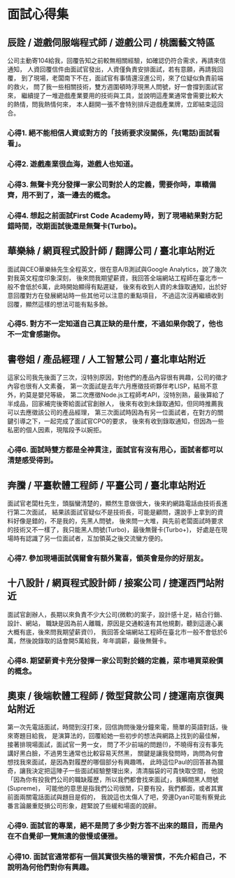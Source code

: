 # 面試心得集

## 辰詮 / 遊戲伺服端程式師 / 遊戲公司 / 桃園藝文特區

公司主動寄104給我，回覆告知之前較無相關經驗，如確認仍符合需求，再請來信通知，
人資回覆信件由面試官發出，人資僅負責安排面試，若有意願，再請我回覆，
到了現場，老闆南下不在，面試官有事情還沒進公司，來了位疑似負責前端的救火，
問了我一些相關技術，雙方週圍頓時浮現黑人問號，好一會撐到面試官來，
繼續提了一堆遊戲產業要用的技術與工具，並說明這產業通常會需要比較大的熱情，問我熱情何來，
本人翻開一張不會特別排斥遊戲產業牌，立即結束這回合。

### 心得1. 絕不能相信人資或對方的「技術要求沒關係，先(電話)面試看看」。
### 心得2. 遊戲產業很血海，遊戲人也知道。
### 心得3. 無聲卡充分發揮一家公司對於人的定義，需要你時，車轎備齊，用不到了，滾一邊去的概念。
### 心得4. 想起之前面試First Code Academy時，到了現場結果對方記錯時間，改期面試後還是無聲卡(Turbo)。

## 華樂絲 / 網頁程式設計師 / 翻譯公司 / 臺北車站附近

面試與CEO華樂絲先生全程英文，很在意A/B測試與Google Analytics，說了幾次對我英文程度印象深刻，
後來問我期望薪資，我回答全端網站工程師在臺北市一般不會低於6萬，此時開始顯得有點遲疑，
後來有收到人資的未錄取通知，出於好意回覆對方在發展網站時一些其他可以注意的重點項目，
不過這次沒再繼續收到回覆，顯然這樣的想法可能有點多餘。

### 心得5. 對方不一定知道自己真正缺的是什麼，不過如果你說了，他也不一定會感謝你。

## 書卷姐 / 產品經理 / 人工智慧公司 / 臺北車站附近

這家公司我先後面了三次，沒特別原因，對他們的產品內容很有興趣，公司的徵才內容也很有人文素養，
第一次面試是去年六月應徵技術夥伴考LISP，結局不意外，約莫是嬰兒等級，
第二次應徵Node.js工程師考API，沒特別熟，最後算給了半成品，回家補完後寄給面試官創辦人，
後來有收到未錄取通知，但同時推薦我可以去應徵該公司的產品經理，
第三次面試時因為有另一位面試者，在對方的關鍵引導之下，一起完成了面試官CPO的要求，
後來有收到錄取通知，但因為一些私密的個人因素，現階段予以婉拒。

### 心得6. 面試時雙方都是全神貫注，面試官有沒有用心，面試者都可以清楚感受得到。

## 奔騰 / 平臺軟體工程師 / 平臺公司 / 臺北車站附近

面試官老闆杜先生，頭腦蠻清楚的，顯然生意做很大，後來約網路電話由技術長進行第二次面試，
結果該面試官疑似不是技術長，可能是顧問，還說手上拿到的資料好像是錯的，不是我的，先黑人問號，
後來問一大堆，與先前老闆面試時要求的技術又不一樣了，我只能黑人問號(Turbo)，最後無聲卡(Turbo+)，
好處是在現場時有認識了另一位面試者，互加領英之後交流蠻方便的。

### 心得7. 參加現場面試偶爾會有額外驚喜，領英會是你的好朋友。

## 十八設計 / 網頁程式設計師 / 接案公司 / 捷運西門站附近

面試官創辦人，長期以來負責不少大公司(微軟)的案子，設計感十足，結合行銷、設計、網站，
職缺是因為前人離職，原因是交通較遠有其他規劃，聽到這邊心裏大概有底，後來問我期望薪資(!)，
我回答全端網站工程師在臺北市一般不會低於6萬，然後說錄取的話會開5萬給我，年年調薪，最後無聲卡。

### 心得8. 期望薪資卡充分發揮一家公司對於錢的定義，菜市場買菜殺價的概念。

## 奧東 / 後端軟體工程師 / 微型貸款公司 / 捷運南京復興站附近

第一次先電話面試，時間到沒打來，回信詢問後幾分鐘來電，簡單的英語對話，後來寄題目給我，
是演算法的，回覆給她一些初步的想法與網路上找到的最佳解，接著排現場面試，面試官一男一女，
問了不少前端的問題(!)，不曉得有沒有事先講好黑白臉，不過男生通常也比較容易天然黑，
關鍵是讓我發問時，詢問為何會想找我來面試，是因為對履歷的哪個部分有興趣嗎，
此時這位Paul的回答甚為獵奇，讓我決定把這陣子一些面試經驗整理出來，清清腦袋的可貴快取空間，
他說「因為你有投我們公司的職缺履歷，所以我們都會找來面試」，我瞬間黑人問號(Supreme)，
可能他的意思是指我們公司很閒，只要有投，我們都面，或者其實前面兩關電話面試與題目是假的，
我說這也太傷人了吧，旁邊Dyan可能有察覺此番言論嚴重貶損公司形象，趕緊說了些緩和場面的說辭。

### 心得9. 面試官的專業，絕不是問了多少對方答不出來的題目，而是內在不自覺卻一覽無遺的傲慢或優雅。
### 心得10. 面試官通常都有一個其實很失格的壞習慣，不先介紹自己，不說明為何他們對你有興趣。
